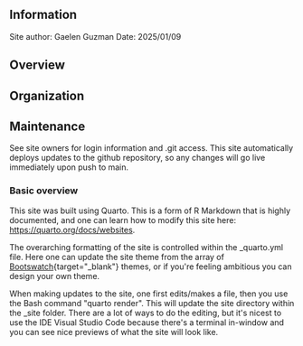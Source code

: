## Information

Site author: Gaelen Guzman
Date: 2025/01/09

## Overview



## Organization

## Maintenance

See site owners for login information and .git access. This site automatically deploys updates to the github repository, so any changes will go live immediately upon push to main.

### Basic overview

This site was built using Quarto. This is a form of R Markdown that is highly documented, and one can learn how to modify this site here: <https://quarto.org/docs/websites>. 

The overarching formatting of the site is controlled within the _quarto.yml file. Here one can update the site theme from the array of [Bootswatch](https://bootswatch.com/){target="_blank"} themes, or if you're feeling ambitious you can design your own theme.

When making updates to the site, one first edits/makes a file, then you use the Bash command "quarto render". This will update the site directory within the _site folder. There are a lot of ways to do the editing, but it's nicest to use the IDE Visual Studio Code because there's a terminal in-window and you can see nice previews of what the site will look like. 
